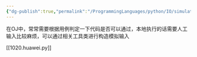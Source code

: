 ```yaml
---
{"dg-publish":true,"permalink":"/ProgrammingLanguages/python/IO/simulate IO/","noteIcon":"3"}
---
```


在OJ中，常常需要根据用例判定一下代码是否可以通过，本地执行的话需要人工输入比较麻烦，可以通过相关工具类进行构造模拟输入

[[1020.huawei.py]]